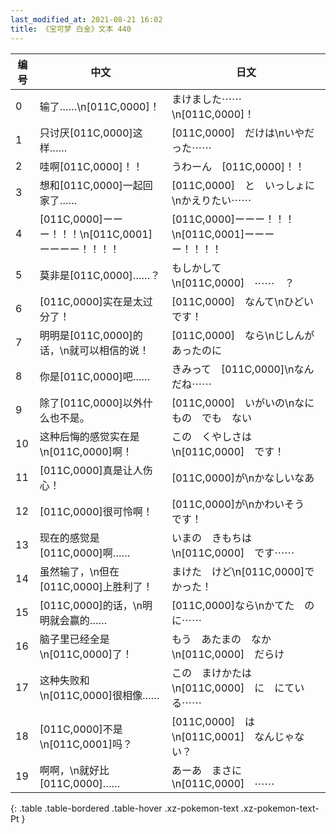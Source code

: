 ```yaml
---
last_modified_at: 2021-08-21 16:02
title: 《宝可梦 白金》文本 440
---
```

| 编号 | 中文 | 日文 |
| ---- | ---- | ---- |
| 0 | 输了……\n[011C,0000]！ | まけました⋯⋯\n[011C,0000]！ |
| 1 | 只讨厌[011C,0000]这样…… | [011C,0000]　だけは\nいやだった⋯⋯ |
| 2 | 哇啊[011C,0000]！！ | うわーん　[011C,0000]！！ |
| 3 | 想和[011C,0000]一起回家了…… | [011C,0000]　と　いっしょに\nかえりたい⋯⋯ |
| 4 | [011C,0000]ーーー！！！\n[011C,0001]ーーーー！！！！ | [011C,0000]ーーー！！！\n[011C,0001]ーーーー！！！！ |
| 5 | 莫非是[011C,0000]……？ | もしかして\n[011C,0000]　⋯⋯　？ |
| 6 | [011C,0000]实在是太过分了！ | [011C,0000]　なんて\nひどいです！ |
| 7 | 明明是[011C,0000]的话，\n就可以相信的说！ | [011C,0000]　なら\nじしんが　あったのに |
| 8 | 你是[011C,0000]吧…… | きみって　[011C,0000]\nなんだね⋯⋯ |
| 9 | 除了[011C,0000]以外什么也不是。 | [011C,0000]　いがいの\nなにもの　でも　ない |
| 10 | 这种后悔的感觉实在是\n[011C,0000]啊！ | この　くやしさは\n[011C,0000]　です！ |
| 11 | [011C,0000]真是让人伤心！ | [011C,0000]が\nかなしいなあ |
| 12 | [011C,0000]很可怜啊！ | [011C,0000]が\nかわいそう　です！ |
| 13 | 现在的感觉是[011C,0000]啊…… | いまの　きもちは\n[011C,0000]　です⋯⋯ |
| 14 | 虽然输了，\n但在[011C,0000]上胜利了！ | まけた　けど\n[011C,0000]で　かった！ |
| 15 | [011C,0000]的话，\n明明就会赢的…… | [011C,0000]なら\nかてた　のに⋯⋯ |
| 16 | 脑子里已经全是\n[011C,0000]了！ | もう　あたまの　なか\n[011C,0000]　だらけ |
| 17 | 这种失败和\n[011C,0000]很相像…… | この　まけかたは\n[011C,0000]　に　にている⋯⋯ |
| 18 | [011C,0000]不是\n[011C,0001]吗？ | [011C,0000]　は\n[011C,0001]　なんじゃない？ |
| 19 | 啊啊，\n就好比[011C,0000]…… | あーあ　まさに\n[011C,0000]　⋯⋯ |
{: .table .table-bordered .table-hover .xz-pokemon-text .xz-pokemon-text-Pt }